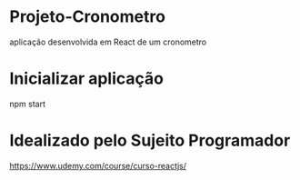 # Projeto-Cronometro
aplicação desenvolvida em React de um cronometro 

# Inicializar aplicação
npm start

# Idealizado pelo Sujeito Programador
 https://www.udemy.com/course/curso-reactjs/
